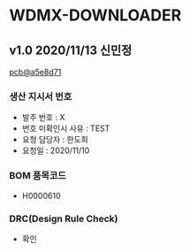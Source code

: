 # WDMX-DOWNLOADER

## v1.0 2020/11/13 신민정
[pcb@a5e8d71](https://github.com/enthusapp/pcb/commit/a5e8d71d02e243028c4c483750a5510904b64bec)

### 생산 지시서 번호
* 발주 번호 : X
* 번호 미확인시 사유 : TEST
* 요청 담당자 : 한도희
* 요청일 : 2020/11/10

###  BOM 품목코드
* H0000610

### DRC(Design Rule Check)
* 확인
